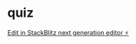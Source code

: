 # quiz

[Edit in StackBlitz next generation editor ⚡️](https://stackblitz.com/~/github.com/judrogue3/quiz)